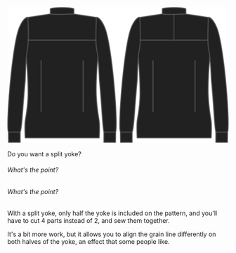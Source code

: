 ![Canesú partido](splityoke.svg)

Do you want a split yoke?

<Note>

###### What's the point?

###### What's the point?

With a split yoke, only half the yoke is included on the pattern, and you'll have to cut 4 parts instead of 2, and sew them together.

It's a bit more work, but it allows you to align the grain line differently on both halves of the yoke, an effect that some people like.

</Note>
